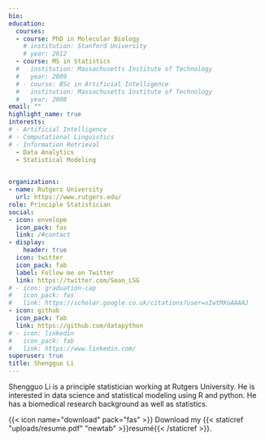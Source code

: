 ```yaml
---
bio:
education:
  courses:
  - course: PhD in Molecular Biology
    # institution: Stanford University
    # year: 2012
  - course: MS in Statistics
  #   institution: Massachusetts Institute of Technology
  #   year: 2009
  # - course: BSc in Artificial Intelligence
  #   institution: Massachusetts Institute of Technology
  #   year: 2008
email: ""
highlight_name: true
interests:
# - Artificial Intelligence
# - Computational Linguistics
# - Information Retrieval
  - Data Analytics
  - Statistical Modeling
  

organizations:
- name: Rutgers University
  url: https://www.rutgers.edu/
role: Principle Statistician
social:
- icon: envelope
  icon_pack: fas
  link: /#contact
- display:
    header: true
  icon: twitter
  icon_pack: fab
  label: Follow me on Twitter
  link: https://twitter.com/Sean_LSG
# - icon: graduation-cap
#   icon_pack: fas
#   link: https://scholar.google.co.uk/citations?user=sIwtMXoAAAAJ
- icon: github
  icon_pack: fab
  link: https://github.com/datapython
# - icon: linkedin
#   icon_pack: fab
#   link: https://www.linkedin.com/
superuser: true
title: Shengguo Li
---
```


Shengguo Li is a principle statistician working at Rutgers University. He is interested in data science and statistical modeling using R and python. He has a biomedical research background as well as statistics.

{{< icon name="download" pack="fas" >}} Download my {{< staticref "uploads/resume.pdf" "newtab" >}}resumé{{< /staticref >}}.
